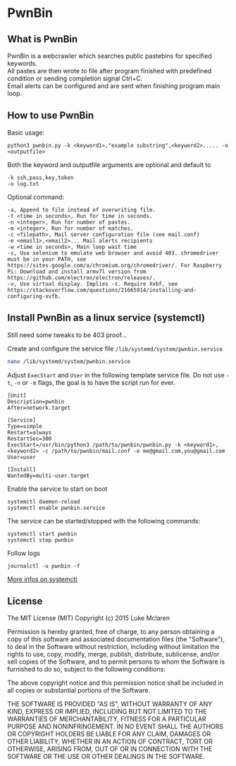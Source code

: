 # PwnBin


## What is PwnBin
PwnBin is a webcrawler which searches public pastebins for specified keywords.  
All pastes are then wrote to file after program finished with predefined condition or sending completion signal Ctrl+C.  
Email alerts can be configured and are sent when finishing program main loop.  


## How to use PwnBin
  
  Basic usage:
  
    python3 pwnbin.py -k <keyword1>,"example substring",<keyword2>..... -o <outputfile>
  
  Both the keyword and outputfile arguments are optional and default to 

    -k ssh,pass,key,token
    -o log.txt

  Optional command:

  	-a, Append to file instead of overwriting file.
  	-t <time in seconds>, Run for time in seconds.
  	-n <integer>, Run for number of pastes.
  	-m <integer>, Run for number of matches.
    -c <filepath>, Mail server configuration file (see mail.conf)
    -e <email1>,<email2>... Mail alerts recipients
    -w <time in seconds>, Main loop wait time
    -s, Use selenium to emulate web browser and avoid 403. chromedriver must be in your PATH, see https://sites.google.com/a/chromium.org/chromedriver/. For Raspberry Pi: Download and install armv7l version from https://github.com/electron/electron/releases/.
    -v, Use virtual display. Implies -s. Require Xvbf, see https://stackoverflow.com/questions/21665914/installing-and-configuring-xvfb.


## Install PwnBin as a linux service (systemctl)

Still need some tweaks to be 403 proof...

Create and configure the service file `/lib/systemd/system/pwnbin.service`
```bash
nano /lib/systemd/system/pwnbin.service
```
Adjust `ExecStart` and `User` in the following template service file. 
Do not use `-t`, `-n` or `-m` flags, the goal is to have the script run for ever.  

```
[Unit]
Description=pwnbin
After=network.target

[Service]
Type=simple
Restart=always
RestartSec=300
ExecStart=/usr/bin/python3 /path/to/pwnbin/pwnbin.py -k <keyword1>,<keyword2> -c /path/to/pwnbin/mail.conf -e me@gmail.com,you@gmail.com
User=user

[Install]
WantedBy=multi-user.target
```

Enable the service to start on boot
```
systemctl daemon-reload
systemctl enable pwnbin.service
```

The service can be started/stopped with the following commands:
```
systemctl start pwnbin
systemctl stop pwnbin
```  

Follow logs
```
journalctl -u pwnbin -f
```
[More infos on systemctl](https://access.redhat.com/documentation/en-us/red_hat_enterprise_linux/7/html/system_administrators_guide/sect-managing_services_with_systemd-unit_files) 


## License

The MIT License (MIT)						 Copyright (c) 2015 Luke Mclaren

Permission is hereby granted, free of charge, to any person obtaining a copy
of this software and associated documentation files (the "Software"), to deal
in the Software without restriction, including without limitation the rights
to use, copy, modify, merge, publish, distribute, sublicense, and/or sell
copies of the Software, and to permit persons to whom the Software is
furnished to do so, subject to the following conditions:

The above copyright notice and this permission notice shall be included in all
copies or substantial portions of the Software.

THE SOFTWARE IS PROVIDED "AS IS", WITHOUT WARRANTY OF ANY KIND, EXPRESS OR
IMPLIED, INCLUDING BUT NOT LIMITED TO THE WARRANTIES OF MERCHANTABILITY,
FITNESS FOR A PARTICULAR PURPOSE AND NONINFRINGEMENT. IN NO EVENT SHALL THE
AUTHORS OR COPYRIGHT HOLDERS BE LIABLE FOR ANY CLAIM, DAMAGES OR OTHER
LIABILITY, WHETHER IN AN ACTION OF CONTRACT, TORT OR OTHERWISE, ARISING FROM,
OUT OF OR IN CONNECTION WITH THE SOFTWARE OR THE USE OR OTHER DEALINGS IN THE
SOFTWARE.
